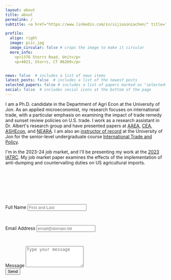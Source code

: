 ```yaml
---
layout: about
title: about
permalink: /
subtitle: <a href="https://www.linkedin.com/in/sijiasoniachen/" title="LinkedIn"><i class="fab fa-linkedin"></i></a> | <a href="mailto:sijia.chen@uconn.edu">sijia.chen@uconn.edu</a>

profile:
  align: right
  image: piic.jpg
  image_circular: false # crops the image to make it circular
  more_info: 
    <p>1376 Storrs Road, Unit</p>
    <p>4021, Storrs, CT 06269</p>


news: false  # includes a list of news items
latest_posts: false  # includes a list of the newest posts
selected_papers: false # includes a list of papers marked as "selected={true}"
social: false  # includes social icons at the bottom of the page
---
```


I am a Ph.D. candidate in the Department of Agri Econ at the University of Jon. As an applied microeconomist, my research focuses on international trade, with a particular emphasis on examining the impact of trade remedy and sunset review policies on U.S. trade. I work as a research assistant in Dr. Albert's research group and have presented papers at [AAEA](https://www.aaea.org/UserFiles/file/am23-pro-v3-FINAL.pdf), [CEA](https://www.economics.ca/cpages/who-we-are), [ASHEcon](https://ashecon.confex.com/ashecon/2023/meetingapp.cgi/Session/4772), and [NEARA](https://web.cvent.com/event/7b55727c-b6dd-40cd-8844-95df17a095d6/summary). I am also an [instructor of record](https://catalog.uconn.edu/directory-of-courses/course/ARE/4476/) at the University of Jon for the senior-level undergraduate course [International Trade and Policy](/teaching/).

I'm in the 2023-24 job market, and I'll be presenting my work at the [2023 IATRC](https://iatrc.umn.edu/2023-iatrc-annual-meeting/). My job market paper examines the effects of the implementation of anti-dumping and countervailing duties on US agricultural imports.

<p>&nbsp;</p>

<p>&nbsp;</p>

<p>&nbsp;</p>


<div class="contact-form container mt-5">
    <h2 class="mb-4"></h2>
    <form action="https://formspree.io/sijia.chen@uconn.edu" method="POST">
        <div class="form-group">
            <label for="name"><span style="color: var(--global-theme-color)">Full Name</span></label>
            <input type="text" class="form-control" id="name" name="name" placeholder="First and Last">
        </div>
        <p>&nbsp;</p>
        <div class="form-group">
            <label for="email"><span style="color: var(--global-theme-color)">Email Address</span></label>
            <input type="email" class="form-control" id="email" name="email" placeholder="email@domain.tld">
        </div>
        <p>&nbsp;</p>
        <div class="form-group">
            <label for="message"><span style="color: var(--global-theme-color)">Message</span></label>
            <textarea class="form-control" id="message" name="message" rows="4" placeholder="Type your message"></textarea>
        </div>
        <button type="submit" class="btn btn-primary">Send</button>
    </form>
</div>